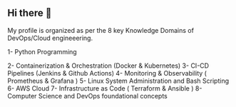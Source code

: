 ## Hi there 👋
My profile is organized as per the 8 key Knowledge Domains of DevOps/Cloud engineeering.

1- Python Programming

2- Containerization & Orchestration (Docker & Kubernetes)
3- CI-CD Pipelines (Jenkins & Github Actions)
4- Monitoring & Observability ( Prometheus & Grafana )
5- Linux System Administration and Bash Scripting
6- AWS Cloud 
7- Infrastructure as Code ( Terraform & Ansible )
8- Computer Science and DevOps foundational concepts






<!--
**ak11-672/ak11-672** is a ✨ _special_ ✨ repository because its `README.md` (this file) appears on your GitHub profile.

Here are some ideas to get you started:

- 🔭 I’m currently working on ...
- 🌱 I’m currently learning ...
- 👯 I’m looking to collaborate on ...
- 🤔 I’m looking for help with ...
- 💬 Ask me about ...
- 📫 How to reach me: ...
- 😄 Pronouns: ...
- ⚡ Fun fact: ...
-->
